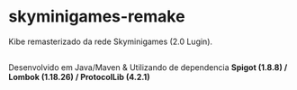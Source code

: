 # skyminigames-remake
Kibe remasterizado da rede Skyminigames (2.0 Lugin).
##
<p align="left"> 
  Desenvolvido em Java/Maven & Utilizando de dependencia 
<strong> Spigot (1.8.8) / Lombok (1.18.26) / ProtocolLib (4.2.1) <strong>
  </p>

